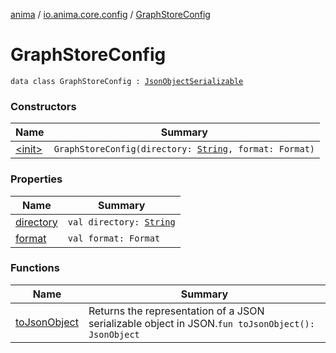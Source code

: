 [anima](../../index.md) / [io.anima.core.config](../index.md) / [GraphStoreConfig](./index.md)

# GraphStoreConfig

`data class GraphStoreConfig : `[`JsonObjectSerializable`](../../io.anima/-json-object-serializable/index.md)

### Constructors

| Name | Summary |
|---|---|
| [&lt;init&gt;](-init-.md) | `GraphStoreConfig(directory: `[`String`](https://kotlinlang.org/api/latest/jvm/stdlib/kotlin/-string/index.html)`, format: Format)` |

### Properties

| Name | Summary |
|---|---|
| [directory](directory.md) | `val directory: `[`String`](https://kotlinlang.org/api/latest/jvm/stdlib/kotlin/-string/index.html) |
| [format](format.md) | `val format: Format` |

### Functions

| Name | Summary |
|---|---|
| [toJsonObject](to-json-object.md) | Returns the representation of a JSON serializable object in JSON.`fun toJsonObject(): JsonObject` |
